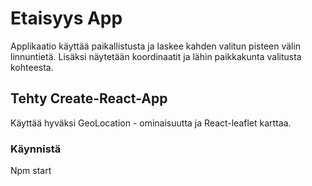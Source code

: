 # Etaisyys App

Applikaatio käyttää paikallistusta ja laskee kahden valitun pisteen välin linnuntietä. Lisäksi näytetään koordinaatit ja lähin paikkakunta valitusta kohteesta. 

##  Tehty Create-React-App

Käyttää hyväksi GeoLocation - ominaisuutta ja React-leaflet karttaa.

### Käynnistä

Npm start



